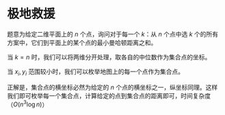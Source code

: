 # 极地救援

题意为给定二维平面上的 $n$ 个点，询问对于每一个 $k$：从 $n$ 个点中选 $k$ 个的所有方案中，它们到平面上的某个点的最小曼哈顿距离之和。

当 $k=n$ 时，我们可以将两维分开处理，取各自的中位数作为集合点的坐标。

当 $x_i,y_i$ 范围较小时，我们可以枚举地图上的每一个点作为集合点。

正解是，集合点的横坐标必然为给定的 $n$ 个点的横坐标之一，纵坐标同理。这样我们即可枚举每一个集合点，计算给定的点到集合点的距离即可，时间复杂度（$O(n^3 \log n)$）
